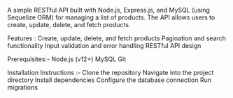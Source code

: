 A simple RESTful API built with Node.js, Express.js, and MySQL (using Sequelize ORM) for managing a list of products. The API allows users to create, update, delete, and fetch products.

Features : 
Create, update, delete, and fetch products
Pagination and search functionality
Input validation and error handling
RESTful API design

Prerequisites:-
Node.js (v12+)
MySQL
Git

Installation Instructions :-
Clone the repository
Navigate into the project directory
Install dependencies
Configure the database connection
Run migrations
